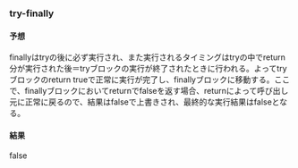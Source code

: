### try-finally
#### 予想
finallyはtryの後に必ず実行され、また実行されるタイミングはtryの中でreturn分が実行された後＝tryブロックの実行が終了されたときに行われる。よってtryブロックのreturn trueで正常に実行が完了し、finallyブロックに移動する。ここで、finallyブロックにおいてreturnでfalseを返す場合、returnによって呼び出し元に正常に戻るので、結果はfalseで上書きされ、最終的な実行結果はfalseとなる。

#### 結果
false